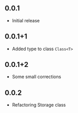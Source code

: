 ## 0.0.1

* Initial release

## 0.0.1+1

* Added type to class `Class<T>`

## 0.0.1+2

* Some small corrections

## 0.0.2

* Refactoring Storage class
